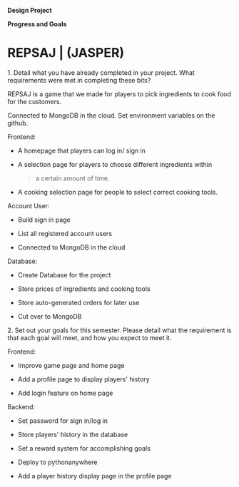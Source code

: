 **Design Project**

**Progress and Goals**

# **REPSAJ \| (JASPER)**

1\. Detail what you have already completed in your project. What
requirements were met in completing these bits?

REPSAJ is a game that we made for players to pick ingredients to cook
food for the customers.

Connected to MongoDB in the cloud. Set environment variables on the
github.

Frontend:

-   A homepage that players can log in/ sign in

-   A selection page for players to choose different ingredients within
    > a certain amount of time.

-   A cooking selection page for people to select correct cooking tools.

Account User:

-   Build sign in page

-   List all registered account users

-   Connected to MongoDB in the cloud

Database:

-   Create Database for the project

-   Store prices of ingredients and cooking tools

-   Store auto-generated orders for later use

-   Cut over to MongoDB

2\. Set out your goals for this semester. Please detail what the
requirement is that each goal will meet, and how you expect to meet it.

Frontend:

-   Improve game page and home page

-   Add a profile page to display players' history

-   Add login feature on home page

Backend:

-   Set password for sign in/log in

-   Store players' history in the database

-   Set a reward system for accomplishing goals

-   Deploy to pythonanywhere

-   Add a player history display page in the profile page
